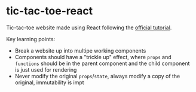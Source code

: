 # tic-tac-toe-react
 
Tic-tac-toe website made using React following the [official tutorial](https://reactjs.org/tutorial/tutorial.html).

Key learning points: 
- Break a website up into multipe working components 
- Components should have a "trickle up" effect, where `props` and `functions` should be in the parent component and the child component is just used for rendering
- Never modify the original `props`/`state`, always modify a copy of the original, immutability is impt
